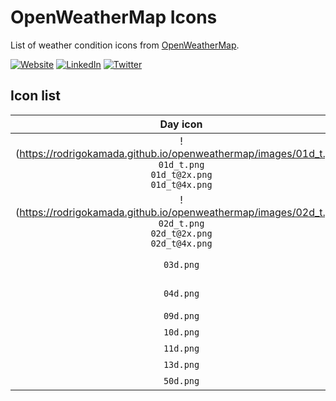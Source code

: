 # OpenWeatherMap Icons

List of weather condition icons from [OpenWeatherMap](https://openweathermap.org/weather-conditions).



[![Website](https://shields.braskam.com/v1/shields?name=website&format=rectangle&size=small)](https://rodrigo.kamada.com.br)
[![LinkedIn](https://shields.braskam.com/v1/shields?name=linkedin&format=rectangle&size=small)](https://www.linkedin.com/in/rodrigokamada)
[![Twitter](https://shields.braskam.com/v1/shields?name=twitter&format=rectangle&size=small&socialAccount=rodrigokamada)](https://twitter.com/rodrigokamada)



## Icon list


| Day icon | Night icon  | Description |
| :---: | :---: | ---: |
| !(https://rodrigokamada.github.io/openweathermap/images/01d_t.png)<br />`01d_t.png`<br />`01d_t@2x.png`<br />`01d_t@4x.png` | !(https://rodrigokamada.github.io/openweathermap/images/01n_t.png)<br />`01n_t.png`<br />`01n_t@2x.png`<br />`01n_t@4x.png` | clear sky |
| !(https://rodrigokamada.github.io/openweathermap/images/02d_t.png) `02d_t.png`<br />`02d_t@2x.png`<br />`02d_t@4x.png` | !(https://rodrigokamada.github.io/openweathermap/images/02n_t.png) `02n_t.png`<br />`02n_t@2x.png`<br />`02n_t@4x.png` | few clouds |
| `03d.png` | `03n.png` | scattered clouds |
| `04d.png` | `04n.png` | broken clouds |
| `09d.png` | `09n.png` | shower rain |
| `10d.png` | `10n.png` | rain |
| `11d.png` | `11n.png` | thunderstorm |
| `13d.png` | `13n.png` | snow |
| `50d.png` | `50n.png` | mist|
